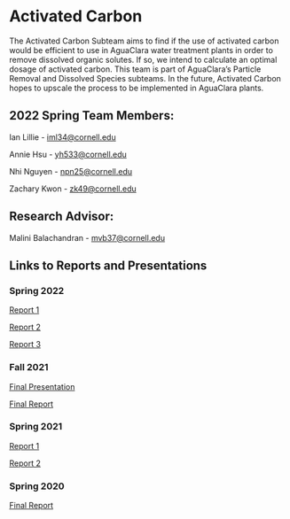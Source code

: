 # Activated Carbon

The Activated Carbon Subteam aims to find if the use of activated carbon would be efficient to use in AguaClara water treatment plants in order to remove dissolved organic solutes. If so, we intend to calculate an optimal dosage of activated carbon. This team is part of AguaClara’s Particle Removal and Dissolved Species subteams. In the future, Activated Carbon hopes to upscale the process to be implemented in AguaClara plants. 

## 2022 Spring Team Members:

Ian Lillie - iml34@cornell.edu

Annie Hsu - yh533@cornell.edu

Nhi Nguyen - npn25@cornell.edu

Zachary Kwon - zk49@cornell.edu

## Research Advisor:
Malini Balachandran - mvb37@cornell.edu

## Links to Reports and Presentations

### Spring 2022
[Report 1](https://github.com/AguaClara/activated_carbon/blob/master/Activated_Carbon_Spring2022_Report1.ipynb)

[Report 2](https://github.com/AguaClara/activated_carbon/blob/a5acc9e5fddd7b79a22b9e6db114028719ea5895/Activated_Carbon_Spring2022_Report2.ipynb)

[Report 3](https://github.com/AguaClara/activated_carbon/blob/b7cd0a6ce1b46b70910023fbd092cb69c0443665/Activated_Carbon_Spring2022_Report3.ipynb)

### Fall 2021
[Final Presentation](https://docs.google.com/presentation/d/1s7D-8j-rxH2ygAG3tnOkbUDn1UIWNDCTzpiTk4OvMWk/edit?usp=sharing)

[Final Report](https://colab.research.google.com/drive/1253ggOwb8i1s7s8zFRNjVCiiNt3AJpn-?authuser=1)

### Spring 2021
[Report 1](https://github.com/AguaClara/activated_carbon/blob/master/Activated_Carbon_Spring2021_Report_1.ipynb)

[Report 2](https://github.com/AguaClara/activated_carbon/blob/master/Activated_Carbon_Spring2021_Report_2.ipynb)

### Spring 2020
[Final Report](https://github.com/AguaClara/activated_carbon/blob/master/Spring_2020_Report.ipynb)
